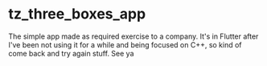 # tz_three_boxes_app
The simple app made as required exercise to a company. It's in Flutter after I've been not using it for a while and being focused on C++, so kind of come back and try again stuff. See ya
